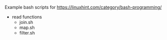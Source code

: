 Example bash scripts for <https://linuxhint.com/category/bash-programming/>

 + read functions
     + join.sh
     + map.sh
     + filter.sh
